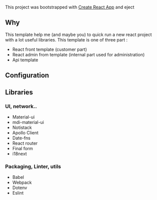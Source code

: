 This project was bootstrapped with [Create React App](https://github.com/facebook/create-react-app) and eject

## Why

This template help me (and maybe you) to quick run a new react project with a lot useful libraries.
This template is one of three part : 

- React front template (customer part)
- React admin from template (internal part used for administration)
- Api template 

## Configuration 

## Libraries

### UI, network..

- Material-ui
- mdi-material-ui
- Notistack
- Apollo Client
- Date-fns
- React router
- Final form
- i18next

### Packaging, Linter, utils

- Babel
- Webpack
- Dotenv
- Eslint
 
